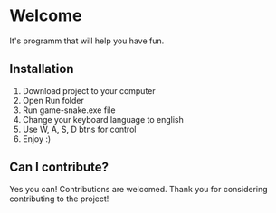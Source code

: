 # Welcome 
It's programm that will help you have fun. 

## Installation
1. Download project to your computer 
2. Open Run folder
3. Run game-snake.exe file
4. Change your keyboard language to english
5. Use W, A, S, D btns for control
6. Enjoy :)

## Can I contribute?

Yes you can!  Contributions are welcomed. Thank you for considering contributing to the project!
